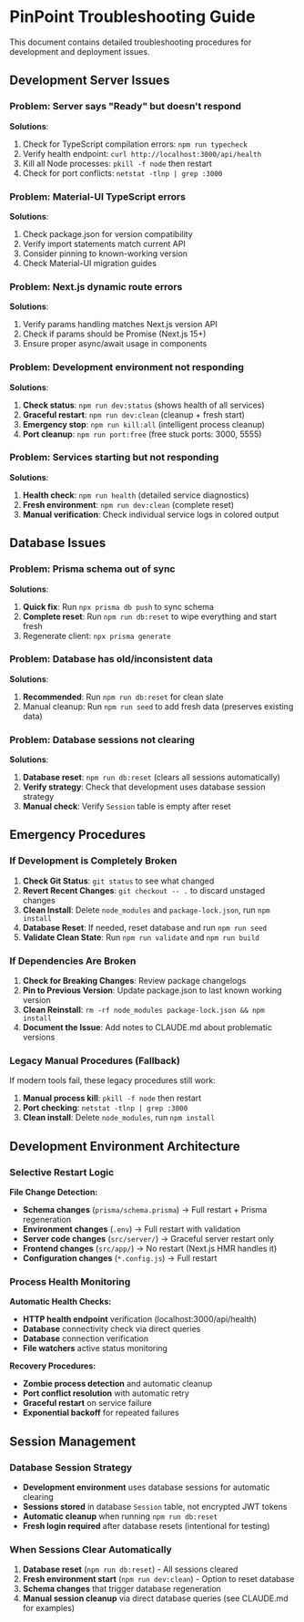 # PinPoint Troubleshooting Guide

This document contains detailed troubleshooting procedures for development and deployment issues.

## Development Server Issues

### Problem: Server says "Ready" but doesn't respond

**Solutions**:

1. Check for TypeScript compilation errors: `npm run typecheck`
2. Verify health endpoint: `curl http://localhost:3000/api/health`
3. Kill all Node processes: `pkill -f node` then restart
4. Check for port conflicts: `netstat -tlnp | grep :3000`

### Problem: Material-UI TypeScript errors

**Solutions**:

1. Check package.json for version compatibility
2. Verify import statements match current API
3. Consider pinning to known-working version
4. Check Material-UI migration guides

### Problem: Next.js dynamic route errors

**Solutions**:

1. Verify params handling matches Next.js version API
2. Check if params should be Promise (Next.js 15+)
3. Ensure proper async/await usage in components

### Problem: Development environment not responding

**Solutions**:

1. **Check status**: `npm run dev:status` (shows health of all services)
2. **Graceful restart**: `npm run dev:clean` (cleanup + fresh start)
3. **Emergency stop**: `npm run kill:all` (intelligent process cleanup)
4. **Port cleanup**: `npm run port:free` (free stuck ports: 3000, 5555)

### Problem: Services starting but not responding

**Solutions**:

1. **Health check**: `npm run health` (detailed service diagnostics)
2. **Fresh environment**: `npm run dev:clean` (complete reset)
3. **Manual verification**: Check individual service logs in colored output

## Database Issues

### Problem: Prisma schema out of sync

**Solutions**:

1. **Quick fix**: Run `npx prisma db push` to sync schema
2. **Complete reset**: Run `npm run db:reset` to wipe everything and start fresh
3. Regenerate client: `npx prisma generate`

### Problem: Database has old/inconsistent data

**Solutions**:

1. **Recommended**: Run `npm run db:reset` for clean slate
2. Manual cleanup: Run `npm run seed` to add fresh data (preserves existing data)

### Problem: Database sessions not clearing

**Solutions**:

1. **Database reset**: `npm run db:reset` (clears all sessions automatically)
2. **Verify strategy**: Check that development uses database session strategy
3. **Manual check**: Verify `Session` table is empty after reset

## Emergency Procedures

### If Development is Completely Broken

1. **Check Git Status**: `git status` to see what changed
2. **Revert Recent Changes**: `git checkout -- .` to discard unstaged changes
3. **Clean Install**: Delete `node_modules` and `package-lock.json`, run `npm install`
4. **Database Reset**: If needed, reset database and run `npm run seed`
5. **Validate Clean State**: Run `npm run validate` and `npm run build`

### If Dependencies Are Broken

1. **Check for Breaking Changes**: Review package changelogs
2. **Pin to Previous Version**: Update package.json to last known working version
3. **Clean Reinstall**: `rm -rf node_modules package-lock.json && npm install`
4. **Document the Issue**: Add notes to CLAUDE.md about problematic versions

### Legacy Manual Procedures (Fallback)

If modern tools fail, these legacy procedures still work:

1. **Manual process kill**: `pkill -f node` then restart
2. **Port checking**: `netstat -tlnp | grep :3000`
3. **Clean install**: Delete `node_modules`, run `npm install`

## Development Environment Architecture

### Selective Restart Logic

**File Change Detection:**

- **Schema changes** (`prisma/schema.prisma`) → Full restart + Prisma regeneration
- **Environment changes** (`.env`) → Full restart with validation
- **Server code changes** (`src/server/`) → Graceful server restart only
- **Frontend changes** (`src/app/`) → No restart (Next.js HMR handles it)
- **Configuration changes** (`*.config.js`) → Full restart

### Process Health Monitoring

**Automatic Health Checks:**

- **HTTP health endpoint** verification (localhost:3000/api/health)
- **Database** connectivity check via direct queries
- **Database** connection verification
- **File watchers** active status monitoring

**Recovery Procedures:**

- **Zombie process detection** and automatic cleanup
- **Port conflict resolution** with automatic retry
- **Graceful restart** on service failure
- **Exponential backoff** for repeated failures

## Session Management

### Database Session Strategy

- **Development environment** uses database sessions for automatic clearing
- **Sessions stored** in database `Session` table, not encrypted JWT tokens
- **Automatic cleanup** when running `npm run db:reset`
- **Fresh login required** after database resets (intentional for testing)

### When Sessions Clear Automatically

1. **Database reset** (`npm run db:reset`) - All sessions cleared
2. **Fresh environment start** (`npm run dev:clean`) - Option to reset database
3. **Schema changes** that trigger database regeneration
4. **Manual session cleanup** via direct database queries (see CLAUDE.md for examples)
